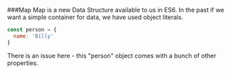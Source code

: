 ###Map
Map is a new Data Structure available to us in ES6. In the past if we want a simple container for data, we have used object literals.

```javascript {cmd="node"}
const person = {
  name: 'Billy'
}
```
There is an issue here - this "person" object comes with a bunch of other properties.
